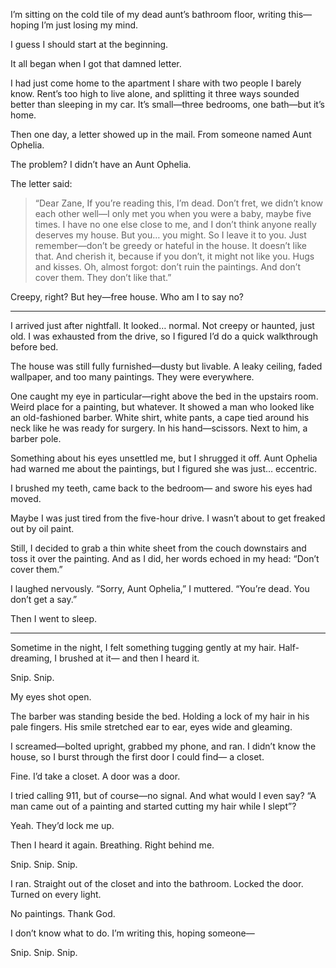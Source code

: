 

I’m sitting on the cold tile of my dead aunt’s bathroom floor, writing this—
hoping I’m just losing my mind.

I guess I should start at the beginning.

It all began when I got that damned letter.

I had just come home to the apartment I share with two people I barely know. Rent’s too high to live alone, and splitting it three ways sounded better than sleeping in my car. It’s small—three bedrooms, one bath—but it’s home.

Then one day, a letter showed up in the mail.
From someone named Aunt Ophelia.

The problem? I didn’t have an Aunt Ophelia.

The letter said:

> “Dear Zane,
If you’re reading this, I’m dead. Don’t fret, we didn’t know each other well—I only met you when you were a baby, maybe five times.
I have no one else close to me, and I don’t think anyone really deserves my house. But you… you might. So I leave it to you.
Just remember—don’t be greedy or hateful in the house. It doesn’t like that.
And cherish it, because if you don’t, it might not like you.
Hugs and kisses.
Oh, almost forgot: don’t ruin the paintings. And don’t cover them. They don’t like that.”



Creepy, right?
But hey—free house. Who am I to say no?


---

I arrived just after nightfall. It looked… normal. Not creepy or haunted, just old.
I was exhausted from the drive, so I figured I’d do a quick walkthrough before bed.

The house was still fully furnished—dusty but livable. A leaky ceiling, faded wallpaper, and too many paintings.
They were everywhere.

One caught my eye in particular—right above the bed in the upstairs room. Weird place for a painting, but whatever. It showed a man who looked like an old-fashioned barber. White shirt, white pants, a cape tied around his neck like he was ready for surgery. In his hand—scissors. Next to him, a barber pole.

Something about his eyes unsettled me, but I shrugged it off. Aunt Ophelia had warned me about the paintings, but I figured she was just… eccentric.

I brushed my teeth, came back to the bedroom—
and swore his eyes had moved.

Maybe I was just tired from the five-hour drive. I wasn’t about to get freaked out by oil paint.

Still, I decided to grab a thin white sheet from the couch downstairs and toss it over the painting.
And as I did, her words echoed in my head:
“Don’t cover them.”

I laughed nervously. “Sorry, Aunt Ophelia,” I muttered. “You’re dead. You don’t get a say.”

Then I went to sleep.


---

Sometime in the night, I felt something tugging gently at my hair.
Half-dreaming, I brushed at it—
and then I heard it.

Snip.
Snip.

My eyes shot open.

The barber was standing beside the bed.
Holding a lock of my hair in his pale fingers.
His smile stretched ear to ear, eyes wide and gleaming.

I screamed—bolted upright, grabbed my phone, and ran. I didn’t know the house, so I burst through the first door I could find—
a closet.

Fine. I’d take a closet. A door was a door.

I tried calling 911, but of course—no signal.
And what would I even say?
“A man came out of a painting and started cutting my hair while I slept”?

Yeah. They’d lock me up.

Then I heard it again.
Breathing.
Right behind me.

Snip.
Snip.
Snip.

I ran.
Straight out of the closet and into the bathroom.
Locked the door.
Turned on every light.

No paintings. Thank God.

I don’t know what to do.
I’m writing this, hoping someone—

Snip.
Snip.
Snip.
